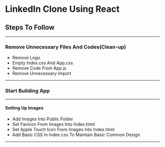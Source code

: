 # LinkedIn Clone Using React

## Steps To Follow

---
### Remove Unnecessary Files And Codes(Clean-up)
* Remove Logo
* Empty Index.css And App.css
* Remove Code From App.js
* Remove Unnecessary Import
---


### Start Building App

---
#### Setting Up Images
* Add Images Into Public Folder
* Set Favicon From Images Into Index.html
* Set Apple Touch Icon From Images Into Index.html
* Add Basic CSS In Index.css To Maintain Basic Common Design

---